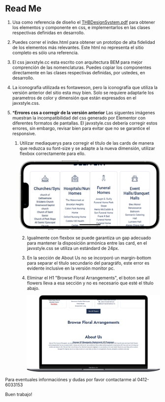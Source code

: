 # Read Me

1. Usa como referencia de diseño el [THBDesignSystem.pdf](/THBDesignSystem.pdf) para obtener los elementos y componente en css, e implementarlos en las clases respectivas definidas en desarrollo.

2. Puedes correr el index.html para obtener un prototipo de alta fidelidad de los elementos más relevantes. Este html no representa el sitio completo es sólo una referencia.

3. El css javxstyle.cc esta escrito con arquitectura BEM para mejor comprención de las nomenclaturas. Puedes copiar los componentes directamente en las clases respectivas definidas, por ustedes, en desarrollo.

4. La iconografía utilizada es fontaweson, pero la iconografía que utiliza la versión anterior del sitio esta muy bien. Solo se requiere adaptarle los parametros de color y dimensión que están expresados en el javxstyle.css.

5. ***Errores css a corregir de la versión anterior** Las siguentes imágenes muestran la incompatibilidad del css generado por Elementor con diferentes formatos de pantallas. El javxstyle.css debería corregir estos errores, sin embargo, revisar bien para evitar que no se garantice el responsive.
   
   1. Utilizar mediaquerys para corregir el título de las cards de manera que reduzca su font-size y se adapte a la nueva dimensión, utilizar flexbox correctamente para ello.
      
      
      
      ![csserror1.png](csserror1.png)
      
      2. Igualmente con flexbox se puede garantiza un gap adecuado para mantener la disposición armónica entre las card, en el javxstyle.css se utiliza un estándard de 24px.
      
      3. En la sección de About Us no se incorporó un margin-bottom para separar el título secundario del paragráfo, este error es evidente inclusive en la versión monitor pc.
      
      4. Eliminar el H1 "Browse Floral Arrangements", el boton see all flowers lleva a esa sección y no es necesario que esté el título abajo.
         
         ![csserror3.png](csserror3.png)



Para eventuales informaciónes y dudas por favor contactarme al 0412-6033153

Buen trabajo!




